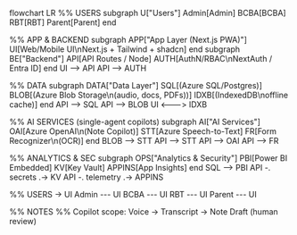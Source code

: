 flowchart LR
  %% USERS
  subgraph U["Users"]
    Admin[Admin]
    BCBA[BCBA]
    RBT[RBT]
    Parent[Parent]
  end

  %% APP & BACKEND
  subgraph APP["App Layer (Next.js PWA)"]
    UI[Web/Mobile UI\nNext.js + Tailwind + shadcn]
  end
  subgraph BE["Backend"]
    API[API Routes / Node]
    AUTH[AuthN/RBAC\nNextAuth / Entra ID]
  end
  UI --> API
  API --> AUTH

  %% DATA
  subgraph DATA["Data Layer"]
    SQL[(Azure SQL/Postgres)]
    BLOB[(Azure Blob Storage\n(audio, docs, PDFs))]
    IDXB[(IndexedDB\noffline cache)]
  end
  API --> SQL
  API --> BLOB
  UI <---> IDXB

  %% AI SERVICES (single-agent copilots)
  subgraph AI["AI Services"]
    OAI[Azure OpenAI\n(Note Copilot)]
    STT[Azure Speech-to-Text]
    FR[Form Recognizer\n(OCR)]
  end
  BLOB --> STT
  API --> STT
  API --> OAI
  API --> FR

  %% ANALYTICS & SEC
  subgraph OPS["Analytics & Security"]
    PBI[Power BI Embedded]
    KV[Key Vault]
    APPINS[App Insights]
  end
  SQL --> PBI
  API -. secrets .-> KV
  API -. telemetry .-> APPINS

  %% USERS -> UI
  Admin --- UI
  BCBA --- UI
  RBT --- UI
  Parent --- UI

  %% NOTES
  %% Copilot scope: Voice -> Transcript -> Note Draft (human review)
